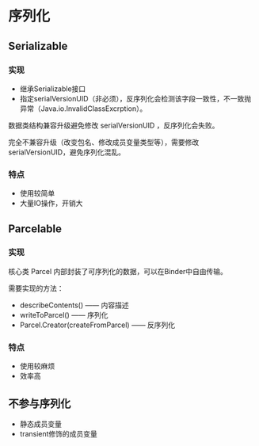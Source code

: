# 序列化

## Serializable

### 实现

* 继承Serializable接口
* 指定serialVersionUID（非必须），反序列化会检测该字段一致性，不一致抛异常（Java.io.InvalidClassExcrption）。

数据类结构兼容升级避免修改 serialVersionUID ，反序列化会失败。

完全不兼容升级（改变包名、修改成员变量类型等），需要修改 serialVersionUID，避免序列化混乱。

### 特点

* 使用较简单
* 大量IO操作，开销大

## Parcelable

### 实现

核心类 Parcel 内部封装了可序列化的数据，可以在Binder中自由传输。

需要实现的方法：

* describeContents() —— 内容描述
* writeToParcel() —— 序列化
* Parcel.Creator(createFromParcel) —— 反序列化

### 特点

* 使用较麻烦
* 效率高

## 不参与序列化

* 静态成员变量
* transient修饰的成员变量
